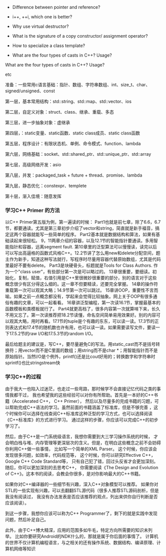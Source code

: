 + Difference between pointer and reference?

+ i++, ++i, which one is better?

+ Why use virtual destructor?

+ What is the signature of a copy constructor/ assignment operator?

+ How to specialize a class template?
+ What are the four types of casts in C++? Usage?

What are the four types of casts in C++? Usage?

etc



准备：一些常用c语言基础：指针、数组、字符串数组、int、size_t、char、signed/unsigned、const

第一层，基本常用结构：std::string、std::map、std::vector、ios

第二层，自定义对象：struct、class、继承、重载、多态

第三层，进一步抽象对象：虚继承

第四层，：static变量、static函数、static class成员、static class函数

第五层，程序设计：有限状态机、单例、命令模式、function、lambda

第六层，网络基础：socket、std::shared_ptr、std::unique_ptr、std::array

第七层，高级网络开发：asio

第八层，并发：packaged_task + future + thread、promise、lambda

第九层，静态优化：constexpr、templete

第十层，渐入佳境：随意发挥





### 学习C++ Primer 的方法

以C++ Primer第五版为例，第一遍读的时候：
Part1也就是前七章，除了6.6，6.7节，都要通读。尤其是第三章初步介绍了vector和string，简直就是新手福音，搞定这两个容器就能写一些简单的程序。
Part2基本就是数据结构和算法，如果有基础读起来很轻松。
9，11两章介绍的容器，以及12.1节的智能指针要通读。多用智能指针和容器，远离segment fault. 第10章里的泛型算法可以慢慢读，读完以后可以写出高逼格的函数式风格C++。12.2节讲了怎么用new和delete分配空间，题主作为新手，知道这种写法就行，写程序时尽量用容器代替原始数组，尤其是代码里最好不要有delete。
Part3是块硬骨头，标题就是Tools for Class Authors. 作为一个"class user"，有些部分第一次是可以略过的。
13章很重要，要细读。初始化，复制，赋值，右值引用是C++里很微妙很重要的部分，别的语言对于这些概念很少有区分得这么细的。这一章不但要精读，还要完全掌握。
14章的操作符重载第一次可以观其大略；14.9节第一次可以跳过。
15章讲OOP，重要性不言而喻。如果之前一点概念都没有，学起来会觉得比较抽象。网上关于OOP有很多通俗有趣的文章，可以一起看看。
16章讲泛型编程，第一次读16.1节，掌握最基本的函数模板和类模板就行了。
Part4就更高档了，很多内容第一次就算啃下来，长久不用又忘了。第一次读推荐把18.2节读懂，命名空间简单易用效果好。别的内容可以观其大略，用时再看。17.1节的tuple是个有趣的东东，可以读一读。17.3节的正则表达式和17.4节的随机数也许有用，也可以读一读。如果需要读写文件，要读一下17.5.2节的raw I/O和17.5.3节的random I/O。

最后给题主的建议是，写C++，要尽量避免C的写法。用static_cast而不是括号转换符；用vector而不是C里面的数组；用string而不是char *；用智能指针而不是原始指针。当然I/O是个例外，printf()还是比cout好用的；转换数字和字符串时sprintf()也比stringstream快



### 学习C++的过程

由于我大一也陷入过迷茫，也走过一些弯路，那时候学不会直接记忆代码之类的事情我都干过，
我也希望我的这些经验可以对你有所帮助。首先是一本好的C++书籍（Accelerated C++， C++ Primer），
然后以及尽量多的完成书籍的习题，可以帮助完成C++语法的学习。虽然前面的书籍涵盖了标准库，但是不够完善
，这个时候你可以选择在线查阅C++标准库这种泛型的学习方式，也可以选择阅读《C++标准库》的方式进行学习。
通过这样的步骤，你应该可以完成C++的初步学习了。

然后，由于C++是一门系统级语言，我想你需要到大三学习操作系统的时候，
才会明白栈与堆、内存管理等更深层次的含义。但是，在明白这些概念之前不会妨碍你利用C++做一些事情，
比如写一个简单的XML Parser。
这个时候，你应该会发现很多问题，如效率，代码规范等，
这个时候，你可以研究Effective C++，Google C++ Code Standard等，
只有自己犯了错，回过头反省才会更加深刻。随后，你可以更加深刻的去思考C++，
你需要阅读《The Design and Evolution of C++》。这本书的阅读，会教会你很多，是对你影响最大的C++书籍。

如果你对C++编译器的一些细节有兴趣，深入C++对象模型可以推荐。
如果你对STL的一些实现有兴趣，可以去翻翻STL源代码（很多人推荐STL源码剖析，但是我没有阅读过，
我没有办法发表是否应该推荐的观点，列出来供你自行判断是否应该阅读）。

到这一步骤，我想你应该可以称为C++ Programmer了，剩下的就是实践中发现问题，然后补足自己。


此外，由于C++博大精深，应用的范围多如牛毛，特定方向所需要的知识未列举。
比如你要研究Android的NDK什么的，那就是属于你后面的事情了。
计算机的世界不仅计算机编程语言，与之相关的还有操作系统、数据结构、编译原理、计算机网络等知识